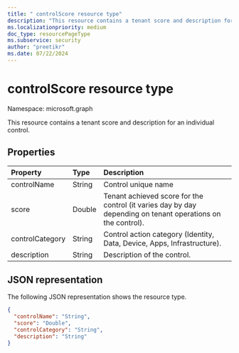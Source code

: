 ```yaml
---
title: " controlScore resource type"
description: "This resource contains a tenant score and description for an individual control."
ms.localizationpriority: medium
doc_type: resourcePageType
ms.subservice: security
author: "preetikr"
ms.date: 07/22/2024
---
```


#  controlScore resource type

Namespace: microsoft.graph

This resource contains a tenant score and description for an individual control.

## Properties
|Property|Type|Description|
|:---|:---|:---|
|	controlName	|	String	|	Control unique name	|
|	score	|	Double	|  Tenant achieved score for the control (it varies day by day depending on tenant operations on the control). |
|	controlCategory	|	String	|  Control action category (Identity, Data, Device, Apps, Infrastructure). |
|	description	|	String	|  Description of the control. |

## JSON representation

The following JSON representation shows the resource type.

<!-- {
  "blockType": "resource",
  "optionalProperties": [

  ],
  "@odata.type": "microsoft.graph.controlScore"
}-->

```json
{
  "controlName": "String",
  "score": "Double",
  "controlCategory": "String",
  "description": "String"
}

```


<!-- {
  "type": "#page.annotation",
  "description": "controlScore resource",
  "keywords": "",
  "section": "documentation",
  "tocPath": ""
}-->


